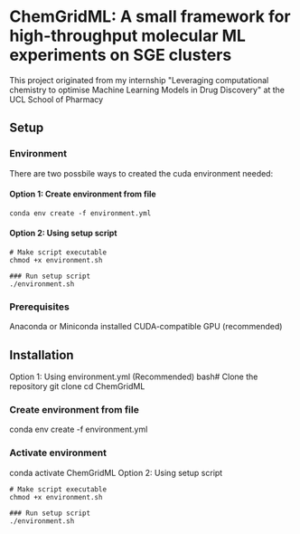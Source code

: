 # ChemGridML: A small framework for high-throughput molecular ML experiments on SGE clusters

This project originated from my internship "Leveraging computational chemistry to optimise Machine Learning Models in Drug Discovery" at the UCL School of Pharmacy

## Setup

### Environment

There are two possbile ways to created the cuda environment needed:

#### Option 1: Create environment from file

```console
conda env create -f environment.yml
```

#### Option 2: Using setup script

```console
# Make script executable
chmod +x environment.sh

### Run setup script
./environment.sh
```

### Prerequisites

Anaconda or Miniconda installed
CUDA-compatible GPU (recommended)

## Installation

Option 1: Using environment.yml (Recommended)
bash# Clone the repository
git clone 
cd ChemGridML

### Create environment from file

conda env create -f environment.yml

### Activate environment

conda activate ChemGridML
Option 2: Using setup script

```console
# Make script executable
chmod +x environment.sh

### Run setup script
./environment.sh
```

